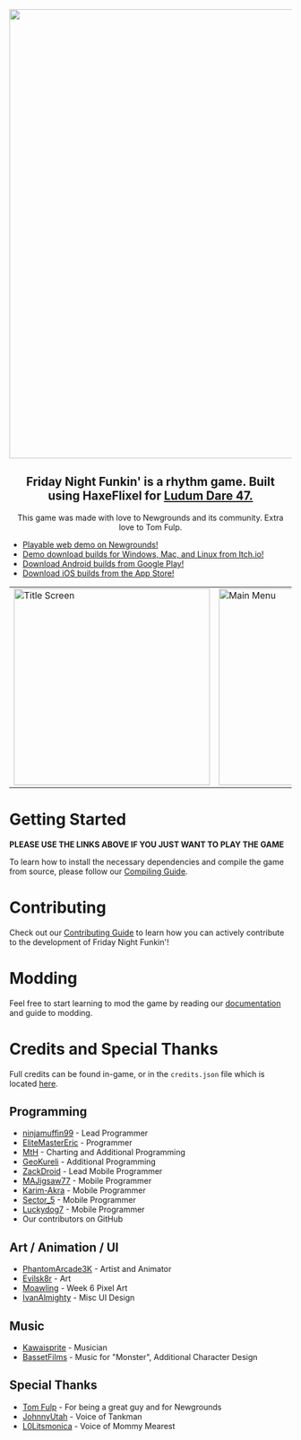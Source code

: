 <div align='center'><img src="https://upload.wikimedia.org/wikipedia/commons/thumb/d/d2/Friday_Night_Funkin%27_logo.svg/2560px-Friday_Night_Funkin%27_logo.svg.png" width="800">

<h2>Friday Night Funkin' is a rhythm game. Built using HaxeFlixel for <a href="https://ldjam.com/events/ludum-dare/47">Ludum Dare 47.</a></h2>

This game was made with love to Newgrounds and its community. Extra love to Tom Fulp.

</div>

- [Playable web demo on Newgrounds!](https://www.newgrounds.com/portal/view/770371)
- [Demo download builds for Windows, Mac, and Linux from Itch.io!](https://ninja-muffin24.itch.io/funkin)
- [Download Android builds from Google Play!](https://play.google.com/store/apps/details?id=me.funkin.fnf)
- [Download iOS builds from the App Store!](https://apps.apple.com/app/id6740428530)

<div align='center'>
<table>
  <tr>
    <td><img src="https://fridaynightfunkin.wiki.gg/images/d/d7/Title_Card.gif" alt="Title Screen" width="350"/></td>
    <td><img src="https://fridaynightfunkin.wiki.gg/images/9/99/Menu.png" alt="Main Menu" width="350"/></td>
  </tr>
</table>
</div>

# Getting Started

**PLEASE USE THE LINKS ABOVE IF YOU JUST WANT TO PLAY THE GAME**

To learn how to install the necessary dependencies and compile the game from source, please follow our [Compiling Guide](/docs/COMPILING.md).

# Contributing

Check out our [Contributing Guide](/docs/CONTRIBUTING.md) to learn how you can actively contribute to the development of Friday Night Funkin'!

# Modding

Feel free to start learning to mod the game by reading our [documentation](https://funkincrew.github.io/funkin-modding-docs/) and guide to modding.

# Credits and Special Thanks

Full credits can be found in-game, or in the `credits.json` file which is located [here](https://github.com/FunkinCrew/funkin.assets/blob/main/exclude/data/credits.json).

## Programming
- [ninjamuffin99](https://twitter.com/ninja_muffin99) - Lead Programmer
- [EliteMasterEric](https://twitter.com/EliteMasterEric) - Programmer
- [MtH](https://twitter.com/emmnyaa) - Charting and Additional Programming
- [GeoKureli](https://twitter.com/Geokureli/) - Additional Programming
- [ZackDroid](https://x.com/ZackDroidCoder) - Lead Mobile Programmer
- [MAJigsaw77](https://github.com/MAJigsaw77) - Mobile Programmer
- [Karim-Akra](https://x.com/KarimAkra_0) - Mobile Programmer
- [Sector_5](https://github.com/sector-a) - Mobile Programmer
- [Luckydog7](https://github.com/luckydog7) - Mobile Programmer
- Our contributors on GitHub

## Art / Animation / UI
- [PhantomArcade3K](https://twitter.com/phantomarcade3k) - Artist and Animator
- [Evilsk8r](https://twitter.com/evilsk8r) - Art
- [Moawling](https://twitter.com/moawko) - Week 6 Pixel Art
- [IvanAlmighty](https://twitter.com/IvanA1mighty) - Misc UI Design

## Music
- [Kawaisprite](https://twitter.com/kawaisprite) - Musician
- [BassetFilms](https://twitter.com/Bassetfilms) - Music for "Monster", Additional Character Design

## Special Thanks
- [Tom Fulp](https://twitter.com/tomfulp) - For being a great guy and for Newgrounds
- [JohnnyUtah](https://twitter.com/JohnnyUtahNG/) - Voice of Tankman
- [L0Litsmonica](https://twitter.com/L0Litsmonica) - Voice of Mommy Mearest
